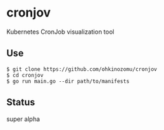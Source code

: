 # cronjov

Kubernetes CronJob visualization tool

## Use

```
$ git clone https://github.com/ohkinozomu/cronjov
$ cd cronjov
$ go run main.go --dir path/to/manifests
```

## Status

super alpha